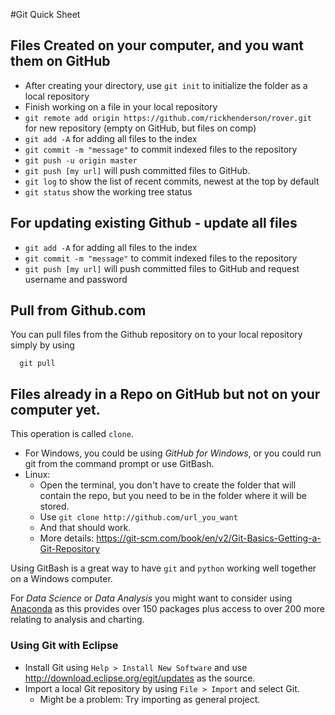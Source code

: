 #Git Quick Sheet

## Files Created on your computer, and you want them on GitHub
- After creating your directory, use `git init` to initialize the folder as a local repository
- Finish working on a file in your local repository
- `git remote add origin https://github.com/rickhenderson/rover.git` for new repository (empty on GitHub, but files on comp)
- `git add -A` for adding all files to the index
- `git commit -m "message"` to commit indexed files to the repository
- `git push -u origin master`
- `git push [my url]` will push committed files to GitHub.
- `git log` to show the list of recent commits, newest at the top by default
- `git status` show the working tree status

## For updating existing Github - update all files
- `git add -A` for adding all files to the index
- `git commit -m "message"` to commit indexed files to the repository
- `git push [my url]` will push committed files to GitHub and request username and password

## Pull from Github.com
You can pull files from the Github repository on to your local repository simply by using
```
  git pull
```

## Files already in a Repo on GitHub but not on your computer yet.
This operation is called `clone`.

* For Windows, you could be using *GitHub for Windows*, or you could run git from the command prompt or use GitBash.
* Linux:
  * Open the terminal, you don't have to create the folder that will contain the repo, but you need to be in the folder where it will be stored.
  * Use `git clone http://github.com/url_you_want`
  * And that should work.
  * More details: https://git-scm.com/book/en/v2/Git-Basics-Getting-a-Git-Repository

Using GitBash is a great way to have `git` and `python` working well together on a Windows computer.

For *Data Science* or *Data Analysis* you might want to consider using [Anaconda](https://www.continuum.io/downloads) as this provides over 150 packages plus access to over 200 more relating to analysis and charting.

### Using Git with Eclipse
* Install Git using `Help > Install New Software` and use http://download.eclipse.org/egit/updates as the source.
* Import a local Git repository by using `File > Import` and select Git.
  * Might be a problem: Try importing as general project.
